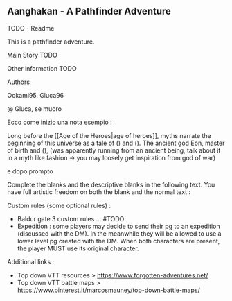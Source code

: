 

## Aanghakan - A Pathfinder Adventure

TODO - Readme

This is a pathfinder adventure.

Main Story
TODO

Other information
TODO

Authors

Ookami95, Gluca96


@ Gluca, se muoro

Ecco come inizio una nota esempio :


Long before the [[Age of the Heroes|age of heroes]], myths narrate the beginning of this universe as a tale of () and (). The ancient god Eon, master of birth and (), (was apparently running from an ancient being, talk about it in a myth like fashion -> you may loosely get inspiration from god of war)


e dopo prompto

Complete the blanks and the descriptive blanks in the following text. You have full artistic freedom on both the blank and the normal text :



Custom rules (some optional rules) :

- Baldur gate 3 custom rules ... #TODO 
- Expedition : some players may decide to send their pg to an expedition (discussed with the DM). In the meanwhile they will be allowed to use a lower level pg created with the DM. When both characters are present, the player MUST use its original character.

Additional links :

- Top down VTT resources > https://www.forgotten-adventures.net/
- Top down VTT battle maps > https://www.pinterest.it/marcosmauney/top-down-battle-maps/